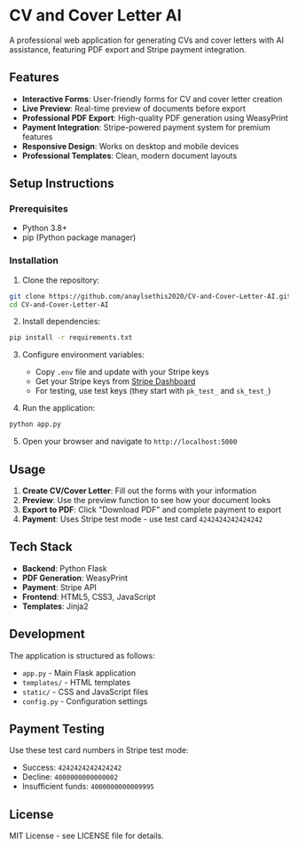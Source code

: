 # CV and Cover Letter AI

A professional web application for generating CVs and cover letters with AI assistance, featuring PDF export and Stripe payment integration.

## Features

- **Interactive Forms**: User-friendly forms for CV and cover letter creation
- **Live Preview**: Real-time preview of documents before export
- **Professional PDF Export**: High-quality PDF generation using WeasyPrint
- **Payment Integration**: Stripe-powered payment system for premium features
- **Responsive Design**: Works on desktop and mobile devices
- **Professional Templates**: Clean, modern document layouts

## Setup Instructions

### Prerequisites
- Python 3.8+
- pip (Python package manager)

### Installation

1. Clone the repository:
```bash
git clone https://github.com/anaylsethis2020/CV-and-Cover-Letter-AI.git
cd CV-and-Cover-Letter-AI
```

2. Install dependencies:
```bash
pip install -r requirements.txt
```

3. Configure environment variables:
   - Copy `.env` file and update with your Stripe keys
   - Get your Stripe keys from [Stripe Dashboard](https://dashboard.stripe.com/)
   - For testing, use test keys (they start with `pk_test_` and `sk_test_`)

4. Run the application:
```bash
python app.py
```

5. Open your browser and navigate to `http://localhost:5000`

## Usage

1. **Create CV/Cover Letter**: Fill out the forms with your information
2. **Preview**: Use the preview function to see how your document looks
3. **Export to PDF**: Click "Download PDF" and complete payment to export
4. **Payment**: Uses Stripe test mode - use test card `4242424242424242`

## Tech Stack

- **Backend**: Python Flask
- **PDF Generation**: WeasyPrint
- **Payment**: Stripe API
- **Frontend**: HTML5, CSS3, JavaScript
- **Templates**: Jinja2

## Development

The application is structured as follows:
- `app.py` - Main Flask application
- `templates/` - HTML templates
- `static/` - CSS and JavaScript files
- `config.py` - Configuration settings

## Payment Testing

Use these test card numbers in Stripe test mode:
- Success: `4242424242424242`
- Decline: `4000000000000002`
- Insufficient funds: `4000000000009995`

## License

MIT License - see LICENSE file for details.